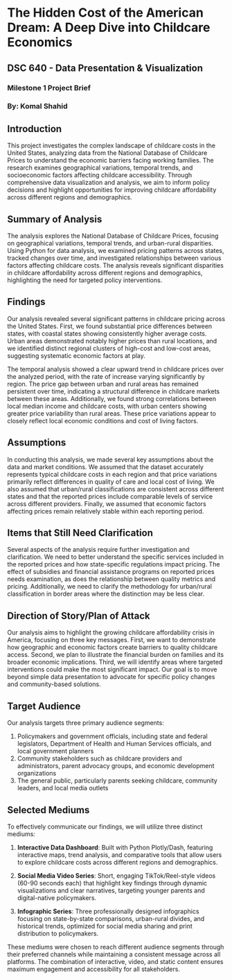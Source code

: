 # The Hidden Cost of the American Dream: A Deep Dive into Childcare Economics
## DSC 640 - Data Presentation & Visualization
### Milestone 1 Project Brief
### By: Komal Shahid

## Introduction
This project investigates the complex landscape of childcare costs in the United States, analyzing data from the National Database of Childcare Prices to understand the economic barriers facing working families. The research examines geographical variations, temporal trends, and socioeconomic factors affecting childcare accessibility. Through comprehensive data visualization and analysis, we aim to inform policy decisions and highlight opportunities for improving childcare affordability across different regions and demographics.

## Summary of Analysis
The analysis explores the National Database of Childcare Prices, focusing on geographical variations, temporal trends, and urban-rural disparities. Using Python for data analysis, we examined pricing patterns across states, tracked changes over time, and investigated relationships between various factors affecting childcare costs. The analysis reveals significant disparities in childcare affordability across different regions and demographics, highlighting the need for targeted policy interventions.

## Findings
Our analysis revealed several significant patterns in childcare pricing across the United States. First, we found substantial price differences between states, with coastal states showing consistently higher average costs. Urban areas demonstrated notably higher prices than rural locations, and we identified distinct regional clusters of high-cost and low-cost areas, suggesting systematic economic factors at play.

The temporal analysis showed a clear upward trend in childcare prices over the analyzed period, with the rate of increase varying significantly by region. The price gap between urban and rural areas has remained persistent over time, indicating a structural difference in childcare markets between these areas. Additionally, we found strong correlations between local median income and childcare costs, with urban centers showing greater price variability than rural areas. These price variations appear to closely reflect local economic conditions and cost of living factors.

## Assumptions
In conducting this analysis, we made several key assumptions about the data and market conditions. We assumed that the dataset accurately represents typical childcare costs in each region and that price variations primarily reflect differences in quality of care and local cost of living. We also assumed that urban/rural classifications are consistent across different states and that the reported prices include comparable levels of service across different providers. Finally, we assumed that economic factors affecting prices remain relatively stable within each reporting period.

## Items that Still Need Clarification
Several aspects of the analysis require further investigation and clarification. We need to better understand the specific services included in the reported prices and how state-specific regulations impact pricing. The effect of subsidies and financial assistance programs on reported prices needs examination, as does the relationship between quality metrics and pricing. Additionally, we need to clarify the methodology for urban/rural classification in border areas where the distinction may be less clear.

## Direction of Story/Plan of Attack
Our analysis aims to highlight the growing childcare affordability crisis in America, focusing on three key messages. First, we want to demonstrate how geographic and economic factors create barriers to quality childcare access. Second, we plan to illustrate the financial burden on families and its broader economic implications. Third, we will identify areas where targeted interventions could make the most significant impact. Our goal is to move beyond simple data presentation to advocate for specific policy changes and community-based solutions.

## Target Audience
Our analysis targets three primary audience segments:
1. Policymakers and government officials, including state and federal legislators, Department of Health and Human Services officials, and local government planners
2. Community stakeholders such as childcare providers and administrators, parent advocacy groups, and economic development organizations
3. The general public, particularly parents seeking childcare, community leaders, and local media outlets

## Selected Mediums
To effectively communicate our findings, we will utilize three distinct mediums:

1. **Interactive Data Dashboard**: Built with Python Plotly/Dash, featuring interactive maps, trend analysis, and comparative tools that allow users to explore childcare costs across different regions and demographics.

2. **Social Media Video Series**: Short, engaging TikTok/Reel-style videos (60-90 seconds each) that highlight key findings through dynamic visualizations and clear narratives, targeting younger parents and digital-native policymakers.

3. **Infographic Series**: Three professionally designed infographics focusing on state-by-state comparisons, urban-rural divides, and historical trends, optimized for social media sharing and print distribution to policymakers.

These mediums were chosen to reach different audience segments through their preferred channels while maintaining a consistent message across all platforms. The combination of interactive, video, and static content ensures maximum engagement and accessibility for all stakeholders. 